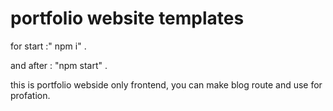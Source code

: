 # portfolio website templates

for start :" npm i" .

and after : "npm start" .

this is portfolio webside only frontend, you can make blog route and use for profation.
